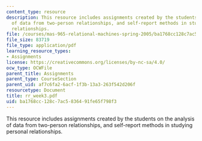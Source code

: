 ```yaml
---
content_type: resource
description: This resource includes assignments created by the students on the analysis
  of data from two-person relationships, and self-report methods in studying personal
  relationships.
file: /courses/mas-965-relational-machines-spring-2005/ba1768cc128c7ac5836491fe65f798f3_rr_week3.pdf
file_size: 83719
file_type: application/pdf
learning_resource_types:
- Assignments
license: https://creativecommons.org/licenses/by-nc-sa/4.0/
ocw_type: OCWFile
parent_title: Assignments
parent_type: CourseSection
parent_uid: af7c6fa2-6acf-1f3b-13a3-263f542d206f
resourcetype: Document
title: rr_week3.pdf
uid: ba1768cc-128c-7ac5-8364-91fe65f798f3
---
```

This resource includes assignments created by the students on the analysis of data from two-person relationships, and self-report methods in studying personal relationships.